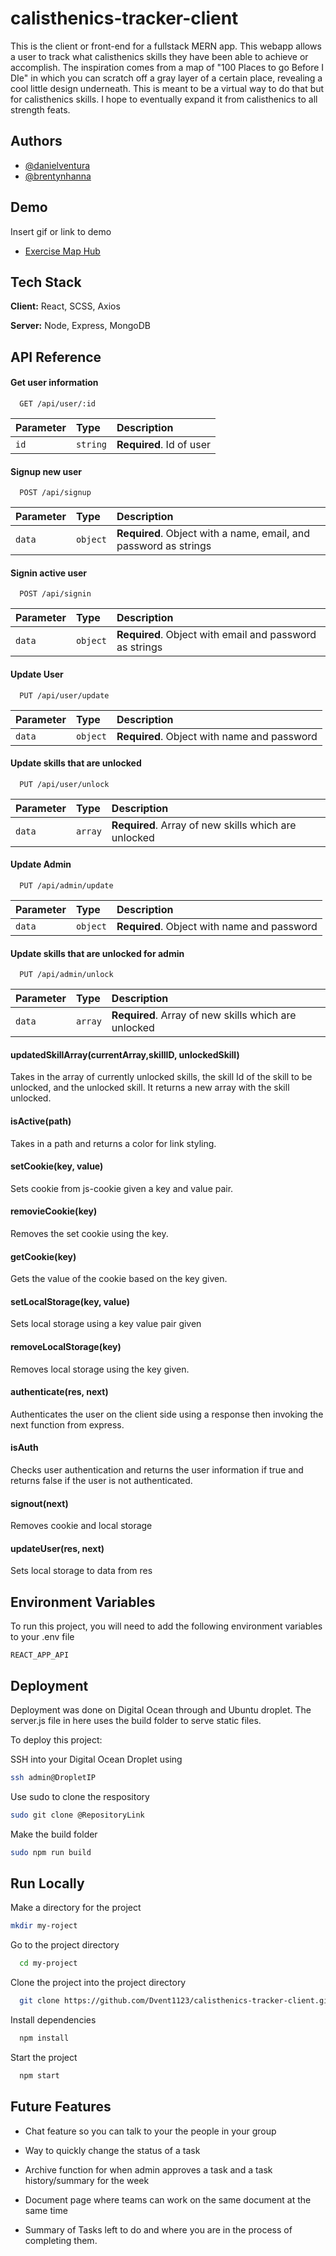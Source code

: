 
# calisthenics-tracker-client

This is the client or front-end for a fullstack MERN app. This
 webapp allows a user to track what calisthenics skills they
have been able to achieve or accomplish. The inspiration comes
from a map of "100 Places to go Before I DIe" in which you can
scratch off a gray layer of a certain place, revealing a cool
little design underneath. This is meant to be a virtual way
to do that but for calisthenics skills. I hope to eventually
expand it from calisthenics to all strength feats.

## Authors

- [@danielventura](https://github.com/Dvent1123)
- [@brentynhanna](https://github.com/Brehtyn)

  
## Demo

Insert gif or link to demo

   - [Exercise Map Hub](exercisemaphub.com)

## Tech Stack

**Client:** React, SCSS, Axios

**Server:** Node, Express, MongoDB

  
## API Reference

#### Get user information

```http
  GET /api/user/:id
```

| Parameter | Type     | Description                |
| :-------- | :------- | :------------------------- |
| `id` | `string` | **Required**. Id of user |

#### Signup new user

```http
  POST /api/signup
```

| Parameter | Type     | Description                       |
| :-------- | :------- | :-------------------------------- |
| `data`      | `object` | **Required**. Object with a name, email, and password as strings |

#### Signin active user

```http
  POST /api/signin
```

| Parameter | Type     | Description                |
| :-------- | :------- | :------------------------- |
| `data` | `object` | **Required**. Object with email and password as strings |

#### Update User

```http
  PUT /api/user/update
```

| Parameter | Type     | Description                |
| :-------- | :------- | :------------------------- |
| `data` | `object` | **Required**. Object with name and password |

#### Update skills that are unlocked

```http
  PUT /api/user/unlock
```

| Parameter | Type     | Description                |
| :-------- | :------- | :------------------------- |
| `data` | `array` | **Required**. Array of new skills which are unlocked |

#### Update Admin

```http
  PUT /api/admin/update
```

| Parameter | Type     | Description                |
| :-------- | :------- | :------------------------- |
| `data` | `object` | **Required**. Object with name and password |

#### Update skills that are unlocked for admin

```http
  PUT /api/admin/unlock
```

| Parameter | Type     | Description                |
| :-------- | :------- | :------------------------- |
| `data` | `array` | **Required**. Array of new skills which are unlocked |


#### updatedSkillArray(currentArray,skillID, unlockedSkill)

Takes in the array of currently unlocked skills, the skill Id
of the skill to be unlocked, and the unlocked skill. It returns
a new array with the skill unlocked.

#### isActive(path)

Takes in a path and returns a color for link styling.

#### setCookie(key, value)

Sets cookie from js-cookie given a key and value pair.

#### removieCookie(key)

Removes the set cookie using the key.

#### getCookie(key)

Gets the value of the cookie based on the key given.

#### setLocalStorage(key, value)

Sets local storage using a key value pair given

#### removeLocalStorage(key)

Removes local storage using the key given.

#### authenticate(res, next)

Authenticates the user on the client side using a response
then invoking the next function from express.

#### isAuth

Checks user authentication and returns the user information
if true and returns false if the user is not authenticated.

#### signout(next)
Removes cookie and local storage

#### updateUser(res, next)
Sets local storage to data from res
## Environment Variables

To run this project, you will need to add the following environment variables to your .env file

`REACT_APP_API`


  
## Deployment
Deployment was done on Digital Ocean through
and Ubuntu droplet. The server.js file in here 
uses the build folder to serve static files.

To deploy this project:

SSH into your Digital Ocean Droplet using
```bash
ssh admin@DropletIP
```
Use sudo to clone the respository
```bash
sudo git clone @RepositoryLink
```
Make the build folder
```bash
sudo npm run build
```

  
## Run Locally

Make a directory for the project

```bash
mkdir my-roject
```

Go to the project directory

```bash
  cd my-project
```

Clone the project into the project directory

```bash
  git clone https://github.com/Dvent1123/calisthenics-tracker-client.git
```

Install dependencies

```bash
  npm install
```

Start the project

```bash
  npm start
```

  
## Future Features

- Chat feature so you can talk to your
  the people in your group

- Way to quickly change the status of a task

- Archive function for when admin approves a task
  and a task history/summary for the week

- Document page where teams can work on the same
  document at the same time

- Summary of Tasks left to do and where you are in
  the process of completing them.


  
